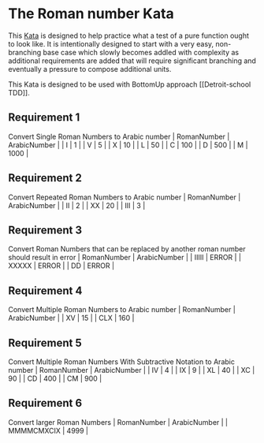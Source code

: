 # The Roman number Kata

This [Kata](https://en.wikipedia.org/wiki/Kata_(programming)) is designed to help practice what a test of a pure 
function ought to look like. It is intentionally designed to start with a very easy, non-branching base case which 
slowly becomes addled with complexity as additional requirements are added that will require significant branching and 
eventually a pressure to compose additional units.

This Kata is designed to be used with BottomUp approach [[Detroit-school TDD]].

## Requirement 1

Convert Single Roman Numbers to Arabic number
| RomanNumber | ArabicNumber |
| I           | 1            |
| V           | 5            |
| X           | 10           |
| L           | 50           |
| C           | 100          |
| D           | 500          |
| M           | 1000         |

## Requirement 2

Convert Repeated Roman Numbers to Arabic number
| RomanNumber | ArabicNumber |
| II          | 2            |
| XX          | 20           |
| III         | 3            |


## Requirement 3

Convert Roman Numbers that can be replaced by another roman number should result in error
| RomanNumber | ArabicNumber |
| IIIII       | ERROR        |
| XXXXX       | ERROR        |
| DD          | ERROR        |


## Requirement 4

Convert Multiple Roman Numbers to Arabic number
| RomanNumber | ArabicNumber |
| XV          | 15           |
| CLX         | 160          |


## Requirement 5

Convert Multiple Roman Numbers With Subtractive Notation to Arabic number
| RomanNumber | ArabicNumber |
| IV          | 4            |
| IX          | 9            |
| XL          | 40           |
| XC          | 90           |
| CD          | 400          |
| CM          | 900          |

## Requirement 6

Convert larger Roman Numbers 
| RomanNumber | ArabicNumber |
| MMMMCMXCIX  | 4999         |
